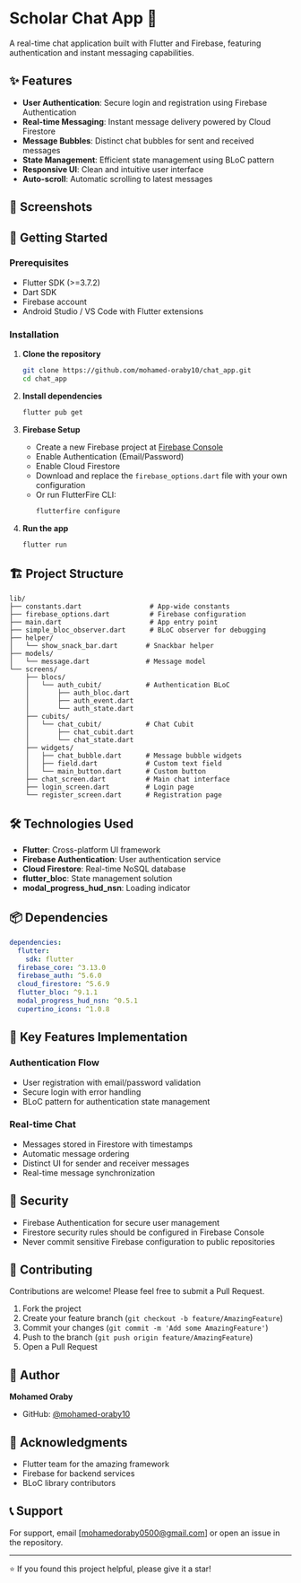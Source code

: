 # Scholar Chat App 💬

A real-time chat application built with Flutter and Firebase, featuring authentication and instant messaging capabilities.

## ✨ Features

- **User Authentication**: Secure login and registration using Firebase Authentication
- **Real-time Messaging**: Instant message delivery powered by Cloud Firestore
- **Message Bubbles**: Distinct chat bubbles for sent and received messages
- **State Management**: Efficient state management using BLoC pattern
- **Responsive UI**: Clean and intuitive user interface
- **Auto-scroll**: Automatic scrolling to latest messages

## 📱 Screenshots


## 🚀 Getting Started

### Prerequisites

- Flutter SDK (>=3.7.2)
- Dart SDK
- Firebase account
- Android Studio / VS Code with Flutter extensions

### Installation

1. **Clone the repository**
   ```bash
   git clone https://github.com/mohamed-oraby10/chat_app.git
   cd chat_app
   ```

2. **Install dependencies**
   ```bash
   flutter pub get
   ```

3. **Firebase Setup**
   - Create a new Firebase project at [Firebase Console](https://console.firebase.google.com/)
   - Enable Authentication (Email/Password)
   - Enable Cloud Firestore
   - Download and replace the `firebase_options.dart` file with your own configuration
   - Or run FlutterFire CLI:
     ```bash
     flutterfire configure
     ```

4. **Run the app**
   ```bash
   flutter run
   ```

## 🏗️ Project Structure

```
lib/
├── constants.dart                 # App-wide constants
├── firebase_options.dart          # Firebase configuration
├── main.dart                      # App entry point
├── simple_bloc_observer.dart      # BLoC observer for debugging
├── helper/
│   └── show_snack_bar.dart       # Snackbar helper
├── models/
│   └── message.dart              # Message model
└── screens/
    ├── blocs/
    │   └── auth_cubit/           # Authentication BLoC
    │       ├── auth_bloc.dart
    │       ├── auth_event.dart
    │       └── auth_state.dart
    ├── cubits/
    │   └── chat_cubit/           # Chat Cubit
    │       ├── chat_cubit.dart
    │       └── chat_state.dart
    ├── widgets/
    │   ├── chat_bubble.dart      # Message bubble widgets
    │   ├── field.dart            # Custom text field
    │   └── main_button.dart      # Custom button
    ├── chat_screen.dart          # Main chat interface
    ├── login_screen.dart         # Login page
    └── register_screen.dart      # Registration page
```

## 🛠️ Technologies Used

- **Flutter**: Cross-platform UI framework
- **Firebase Authentication**: User authentication service
- **Cloud Firestore**: Real-time NoSQL database
- **flutter_bloc**: State management solution
- **modal_progress_hud_nsn**: Loading indicator

## 📦 Dependencies

```yaml
dependencies:
  flutter:
    sdk: flutter
  firebase_core: ^3.13.0
  firebase_auth: ^5.6.0
  cloud_firestore: ^5.6.9
  flutter_bloc: ^9.1.1
  modal_progress_hud_nsn: ^0.5.1
  cupertino_icons: ^1.0.8
```

## 🎯 Key Features Implementation

### Authentication Flow
- User registration with email/password validation
- Secure login with error handling
- BLoC pattern for authentication state management

### Real-time Chat
- Messages stored in Firestore with timestamps
- Automatic message ordering
- Distinct UI for sender and receiver messages
- Real-time message synchronization

## 🔐 Security

- Firebase Authentication for secure user management
- Firestore security rules should be configured in Firebase Console
- Never commit sensitive Firebase configuration to public repositories

## 🤝 Contributing

Contributions are welcome! Please feel free to submit a Pull Request.

1. Fork the project
2. Create your feature branch (`git checkout -b feature/AmazingFeature`)
3. Commit your changes (`git commit -m 'Add some AmazingFeature'`)
4. Push to the branch (`git push origin feature/AmazingFeature`)
5. Open a Pull Request

## 👤 Author

**Mohamed Oraby**

- GitHub: [@mohamed-oraby10](https://github.com/mohamed-oraby10)

## 🙏 Acknowledgments

- Flutter team for the amazing framework
- Firebase for backend services
- BLoC library contributors

## 📞 Support

For support, email [mohamedoraby0500@gmail.com] or open an issue in the repository.

---

⭐️ If you found this project helpful, please give it a star!
